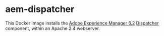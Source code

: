 # aem-dispatcher

This Docker image installs the [Adobe Experience Manager 6.2](http://docs.adobe.com/docs/en/aem/6-2.html) [Dispatcher](http://docs.adobe.com/docs/en/dispatcher.html_) component, within an Apache 2.4 webserver.
